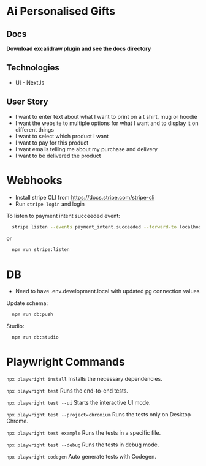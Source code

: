 # Ai Personalised Gifts

## Docs

**Download excalidraw plugin and see the docs directory**

## Technologies

-   UI - NextJs

## User Story

-   I want to enter text about what I want to print on a t shirt, mug or hoodie
-   I want the website to multiple options for what I want and to display it on different things
-   I want to select which product I want
-   I want to pay for this product
-   I want emails telling me about my purchase and delivery
-   I want to be delivered the product

# Webhooks

-   Install stripe CLI from https://docs.stripe.com/stripe-cli
-   Run `stripe login` and login

To listen to payment intent succeeded event:

```bash
  stripe listen --events payment_intent.succeeded --forward-to localhost:3000/api/webhooks/pi_success
```

or

```bash
  npm run stripe:listen
```

# DB

-   Need to have .env.development.local with updated pg connection values

Update schema:

```bash
  npm run db:push
```

Studio:

```bash
  npm run db:studio
```

# Playwright Commands

`npx playwright install`
Installs the necessary dependencies.

`npx playwright test`
Runs the end-to-end tests.

`npx playwright test --ui`
Starts the interactive UI mode.

`npx playwright test --project=chromium`
Runs the tests only on Desktop Chrome.

`npx playwright test example`
Runs the tests in a specific file.

`npx playwright test --debug`
Runs the tests in debug mode.

`npx playwright codegen`
Auto generate tests with Codegen.
